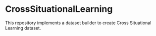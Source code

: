 # CrossSituationalLearning
This repository implements a dataset builder to create Cross Situational Learning dataset.
